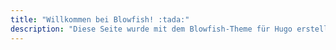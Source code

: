 ```yaml
---
title: "Willkommen bei Blowfish! :tada:"
description: "Diese Seite wurde mit dem Blowfish-Theme für Hugo erstellt."
---
```


